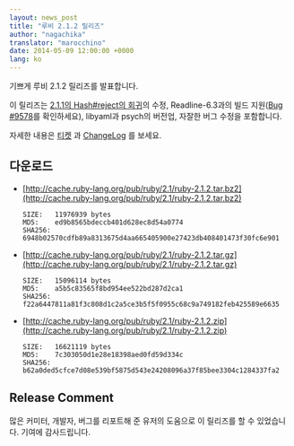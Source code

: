 ```yaml
---
layout: news_post
title: "루비 2.1.2 릴리즈"
author: "nagachika"
translator: "marocchino"
date: 2014-05-09 12:00:00 +0000
lang: ko
---
```


기쁘게 루비 2.1.2 릴리즈를 발표합니다.

이 릴리즈는 [2.1.1의 Hash#reject의 회귀](/ko/news/2014/03/10/regression-of-hash-reject-in-ruby-2-1-1/)의
수정, Readline-6.3과의 빌드 지원([Bug #9578](https://bugs.ruby-lang.org/issues/9578)를
확인하세요), libyaml과 psych의 버전업, 자잘한 버그 수정을 포함합니다.

자세한 내용은 [티켓](https://bugs.ruby-lang.org/projects/ruby-21/issues?set_filter=1&amp;status_id=5)
과 [ChangeLog](http://svn.ruby-lang.org/repos/ruby/tags/v2_1_2/ChangeLog)
를 보세요.

## 다운로드

* [http://cache.ruby-lang.org/pub/ruby/2.1/ruby-2.1.2.tar.bz2](http://cache.ruby-lang.org/pub/ruby/2.1/ruby-2.1.2.tar.bz2)

      SIZE:   11976939 bytes
      MD5:    ed9b8565bdeccb401d628ec8d54a0774
      SHA256: 6948b02570cdfb89a8313675d4aa665405900e27423db408401473f30fc6e901

* [http://cache.ruby-lang.org/pub/ruby/2.1/ruby-2.1.2.tar.gz](http://cache.ruby-lang.org/pub/ruby/2.1/ruby-2.1.2.tar.gz)

      SIZE:   15096114 bytes
      MD5:    a5b5c83565f8bd954ee522bd287d2ca1
      SHA256: f22a6447811a81f3c808d1c2a5ce3b5f5f0955c68c9a749182feb425589e6635

* [http://cache.ruby-lang.org/pub/ruby/2.1/ruby-2.1.2.zip](http://cache.ruby-lang.org/pub/ruby/2.1/ruby-2.1.2.zip)

      SIZE:   16621119 bytes
      MD5:    7c303050d1e28e18398aed0fd59d334c
      SHA256: b62a0ded5cfce7d08e539bf5875d543e24208096a37f85bee3304c1284337fa2

## Release Comment

많은 커미터, 개발자, 버그를 리포트해 준 유저의 도움으로 이 릴리즈를 할 수
있었습니다.
기여에 감사드립니다.

